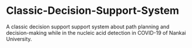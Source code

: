 # Classic-Decision-Support-System
A classic decision support support system about path planning and decision-making while in the nucleic acid detection in COVID-19 of Nankai University.
